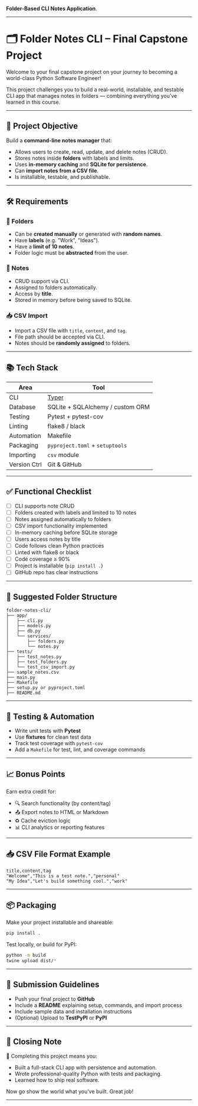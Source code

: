**Folder-Based CLI Notes Application**. 


---

# 🗂️ Folder Notes CLI – Final Capstone Project

Welcome to your final capstone project on your journey to becoming a world-class Python Software Engineer!

This project challenges you to build a real-world, installable, and testable CLI app that manages notes in folders — combining everything you’ve learned in this course.

---

## 🎯 Project Objective

Build a **command-line notes manager** that:

- Allows users to create, read, update, and delete notes (CRUD).
- Stores notes inside **folders** with labels and limits.
- Uses **in-memory caching** and **SQLite for persistence**.
- Can **import notes from a CSV file**.
- Is installable, testable, and publishable.

---

## 🛠️ Requirements

### 📂 Folders
- Can be **created manually** or generated with **random names**.
- Have **labels** (e.g. "Work", "Ideas").
- Have a **limit of 10 notes**.
- Folder logic must be **abstracted** from the user.

### 📝 Notes
- CRUD support via CLI.
- Assigned to folders automatically.
- Access by **title**.
- Stored in memory before being saved to SQLite.

### 📥 CSV Import
- Import a CSV file with `title`, `content`, and `tag`.
- File path should be accepted via CLI.
- Notes should be **randomly assigned** to folders.

---

## 📚 Tech Stack

| Area         | Tool |
|--------------|------|
| CLI          | [Typer](https://typer.tiangolo.com) |
| Database     | SQLite + SQLAlchemy / custom ORM |
| Testing      | Pytest + pytest-cov |
| Linting      | flake8 / black |
| Automation   | Makefile |
| Packaging    | `pyproject.toml` + `setuptools` |
| Importing    | `csv` module |
| Version Ctrl | Git & GitHub |

---

## ✅ Functional Checklist

- [ ] CLI supports note CRUD
- [ ] Folders created with labels and limited to 10 notes
- [ ] Notes assigned automatically to folders
- [ ] CSV import functionality implemented
- [ ] In-memory caching before SQLite storage
- [ ] Users access notes by title
- [ ] Code follows clean Python practices
- [ ] Linted with flake8 or black
- [ ] Code coverage ≥ 90%
- [ ] Project is installable (`pip install .`)
- [ ] GitHub repo has clear instructions

---

## 📁 Suggested Folder Structure

```
folder-notes-cli/
├── app/
│   ├── cli.py
│   ├── models.py
│   ├── db.py
│   └── services/
│       ├── folders.py
│       └── notes.py
├── tests/
│   ├── test_notes.py
│   ├── test_folders.py
│   └── test_csv_import.py
├── sample_notes.csv
├── main.py
├── Makefile
├── setup.py or pyproject.toml
├── README.md
```

---

## 🧪 Testing & Automation

- Write unit tests with **Pytest**
- Use **fixtures** for clean test data
- Track test coverage with `pytest-cov`
- Add a `Makefile` for test, lint, and coverage commands

---

## 📈 Bonus Points

Earn extra credit for:
- 🔍 Search functionality (by content/tag)
- 📤 Export notes to HTML or Markdown
- ♻️ Cache eviction logic
- 📊 CLI analytics or reporting features

---

## 📥 CSV File Format Example

```csv
title,content,tag
"Welcome","This is a test note.","personal"
"My Idea","Let's build something cool.","work"
```

---

## 📦 Packaging

Make your project installable and shareable:

```bash
pip install .
```

Test locally, or build for PyPI:

```bash
python -m build
twine upload dist/*
```

---

## 📜 Submission Guidelines

- Push your final project to **GitHub**
- Include a **README** explaining setup, commands, and import process
- Include sample data and installation instructions
- (Optional) Upload to **TestPyPI** or **PyPI**

---

## 🏁 Closing Note

🎉 Completing this project means you:
- Built a full-stack CLI app with persistence and automation.
- Wrote professional-quality Python with tests and packaging.
- Learned how to ship real software.

Now go show the world what you’ve built. Great job!

---
